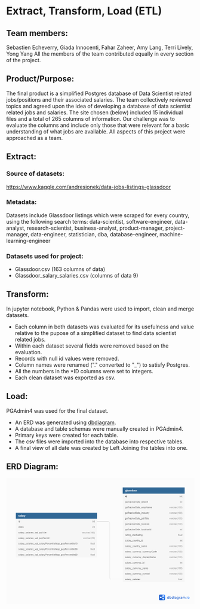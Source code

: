 # Extract, Transform, Load (ETL)

## Team members:
Sebastien Echeverry, Giada Innocenti, Fahar Zaheer, Amy Lang, Terri Lively, Yong Yang
All the members of the team contributed equally in every section of the project.

## Product/Purpose:
The final product is a simplified Postgres database of Data Scientist related jobs/positions and their associated salaries. The team collectively reviewed topics and agreed upon the idea of developing a database of data scientist related jobs and salaries. The site chosen (below) included 15 individual files and a total of 265 columns of information. Our challenge was to evaluate the columns and include only those that were relevant for a basic understanding of what jobs are available. All aspects of this project were approached as a team.

## Extract:

### Source of datasets: 
https://www.kaggle.com/andresionek/data-jobs-listings-glassdoor

### Metadata:
Datasets include Glassdoor listings which were scraped for every country, using the following search terms: data-scientist, software-engineer, data-analyst, research-scientist, business-analyst, product-manager, project-manager, data-engineer, statistician, dba, database-engineer, machine-learning-engineer

### Datasets used for project:
* 	Glassdoor.csv (163 columns of data)
* 	Glassdoor_salary_salaries.csv (columns of data 9)

## Transform:
In jupyter notebook, Python & Pandas were used to import, clean and merge datasets.
*	Each column in both datasets was evaluated for its usefulness and value relative to the pupose of a simplified dataset to find data scientist related jobs. 
*	Within each dataset several fields were removed based on the evaluation.
*	Records with null id values were removed.
* 	Column names were renamed ("." converted to "_") to satisfy Postgres.
* 	All the numbers in the \*ID columns were set to integers.
*	Each clean dataset was exported as csv.

## Load:
PGAdmin4 was used for the final dataset. 
*	An ERD was generated using [dbdiagram](https://dbdiagram.io/home).
*	A database and table schemas were manually created in PGAdmin4.
*	Primary keys were created for each table.
*	The csv files were imported into the database into respective tables.
*	A final view of all date was created by Left Joining the tables into one.


## ERD Diagram:
![ERD](https://github.com/giadainnocenti/ETL_DataScience/blob/main/ERD/ETL_project%20(1).png)

